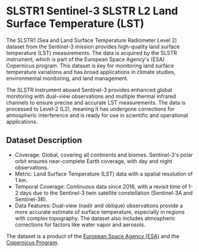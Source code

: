 # SLSTR1 Sentinel-3 SLSTR L2 Land Surface Temperature (LST)
The SLSTR1 (Sea and Land Surface Temperature Radiometer Level 2) dataset from the Sentinel-3 mission provides high-quality land surface temperature (LST) measurements. The data is acquired by the SLSTR instrument, which is part of the European Space Agency's (ESA) Copernicus program. This dataset is key for monitoring land surface temperature variations and has broad applications in climate studies, environmental monitoring, and land management.

The SLSTR instrument aboard Sentinel-3 provides enhanced global monitoring with dual-view observations and multiple thermal infrared channels to ensure precise and accurate LST measurements. The data is processed to Level-2 (L2), meaning it has undergone corrections for atmospheric interference and is ready for use in scientific and operational applications.

## Dataset Description
- Coverage: Global, covering all continents and biomes. Sentinel-3's polar orbit ensures near-complete Earth coverage, with day and night observations.
- Metric: Land Surface Temperature (LST) data with a spatial resolution of 1 km.
- Temporal Coverage: Continuous data since 2016, with a revisit time of 1-2 days due to the Sentinel-3 twin satellite constellation (Sentinel-3A and Sentinel-3B).
- Data Features: Dual-view (nadir and oblique) observations provide a more accurate estimate of surface temperature, especially in regions with complex topography. The dataset also includes atmospheric corrections for factors like water vapor and aerosols.

The dataset is a product of the [European Space Agency (ESA)](https://www.esa.int/) and the [Copernicus Program](https://www.copernicus.eu/en). 
